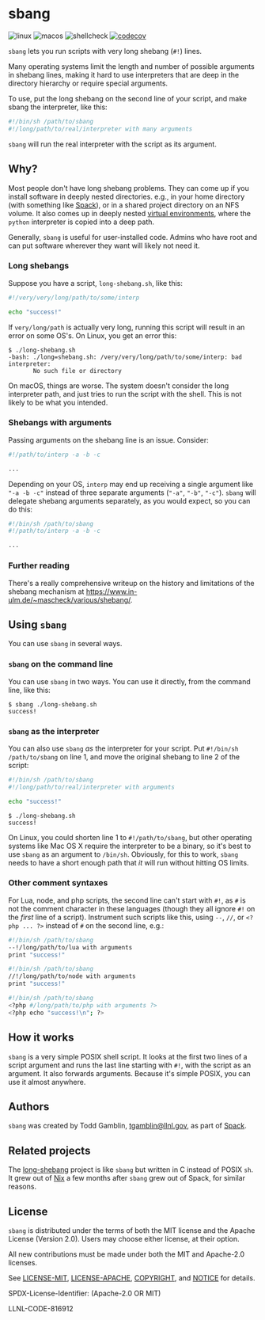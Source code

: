 # sbang
![linux](https://github.com/spack/sbang/workflows/linux/badge.svg)
![macos](https://github.com/spack/sbang/workflows/macos/badge.svg)
![shellcheck](https://github.com/spack/sbang/workflows/shellcheck/badge.svg)
[![codecov](https://codecov.io/gh/spack/sbang/branch/main/graph/badge.svg?token=IKH7mB5qq7)](https://codecov.io/gh/spack/sbang)

`sbang` lets you run scripts with very long shebang (`#!`) lines.

Many operating systems limit the length and number of possible arguments
in shebang lines, making it hard to use interpreters that are deep in the
directory hierarchy or require special arguments.

To use, put the long shebang on the second line of your script, and
make sbang the interpreter, like this:

```sh
#!/bin/sh /path/to/sbang
#!/long/path/to/real/interpreter with many arguments
```

`sbang` will run the real interpreter with the script as its argument.

## Why?

Most people don't have long shebang problems. They can come up if you
install software in deeply nested directories. e.g., in your home
directory (with something like [Spack](https://github.com/spack/spack)),
or in a shared project directory on an NFS volume. It also comes up in
deeply nested [virtual environments](https://github.com/pypa/virtualenv),
where the `python` interpreter is copied into a deep path.

Generally, `sbang` is useful for user-installed code. Admins who have
root and can put software wherever they want will likely not need it.

### Long shebangs

Suppose you have a script, `long-shebang.sh`, like this:

```sh
#!/very/very/long/path/to/some/interp

echo "success!"
```

If `very/long/path` is actually very long, running this script will
result in an error on some OS's. On Linux, you get an error this:

```console
$ ./long-shebang.sh
-bash: ./long=shebang.sh: /very/very/long/path/to/some/interp: bad interpreter:
       No such file or directory
```

On macOS, things are worse. The system doesn't consider the long
interpreter path, and just tries to run the script with the shell. This
is not likely to be what you intended.

### Shebangs with arguments

Passing arguments on the shebang line is an issue.  Consider:

```sh
#!/path/to/interp -a -b -c

...
```

Depending on your OS, `interp` may end up receiving a single argument
like `"-a -b -c"` instead of three separate arguments (`"-a"`, `"-b"`,
`"-c"`). `sbang` will delegate shebang arguments separately, as you would
expect, so you can do this:

```sh
#!/bin/sh /path/to/sbang
#!/path/to/interp -a -b -c

...
```

### Further reading

There's a really comprehensive writeup on the history and limitations of
the shebang mechanism at
https://www.in-ulm.de/~mascheck/various/shebang/.


## Using `sbang`

You can use `sbang` in several ways.

### `sbang` on the command line

You can use `sbang` in two ways. You can use it directly, from the
command line, like this:

```console
$ sbang ./long-shebang.sh
success!
```

### `sbang` as the interpreter

You can also use `sbang` *as* the interpreter for your script. Put
`#!/bin/sh /path/to/sbang` on line 1, and move the original shebang to
line 2 of the script:

```sh
#!/bin/sh /path/to/sbang
#!/long/path/to/real/interpreter with arguments

echo "success!"
```

```console
$ ./long-shebang.sh
success!
```

On Linux, you could shorten line 1 to `#!/path/to/sbang`, but other
operating systems like Mac OS X require the interpreter to be a binary,
so it's best to use `sbang` as an argument to `/bin/sh`. Obviously, for
this to work, `sbang` needs to have a short enough path that *it* will
run without hitting OS limits.

### Other comment syntaxes

For Lua, node, and php scripts, the second line can't start with `#!`, as
`#` is not the comment character in these languages (though they all
ignore `#!` on the *first* line of a script). Instrument such scripts
like this, using `--`, `//`, or `<?php ... ?>` instead of `#` on the
second line, e.g.:

```sh
#!/bin/sh /path/to/sbang
--!/long/path/to/lua with arguments
print "success!"
```

```sh
#!/bin/sh /path/to/sbang
//!/long/path/to/node with arguments
print "success!"
```

```sh
#!/bin/sh /path/to/sbang
<?php #/long/path/to/php with arguments ?>
<?php echo "success!\n"; ?>
```

## How it works

`sbang` is a very simple POSIX shell script. It looks at the first two
lines of a script argument and runs the last line starting with `#!`,
with the script as an argument. It also forwards arguments. Because it's
simple POSIX, you can use it almost anywhere.


## Authors

`sbang` was created by Todd Gamblin, tgamblin@llnl.gov, as part of
[Spack](https://github.com/spack/spack).

## Related projects

The [long-shebang](https://github.com/shlevy/long-shebang) project is
like `sbang` but written in C instead of POSIX `sh`. It grew out of
[Nix](https://github.com/nixos/nix) a few months after `sbang` grew out
of Spack, for similar reasons.

## License

`sbang` is distributed under the terms of both the MIT license and the
Apache License (Version 2.0). Users may choose either license, at their
option.

All new contributions must be made under both the MIT and Apache-2.0
licenses.

See [LICENSE-MIT](https://github.com/spack/sbang/blob/develop/LICENSE-MIT),
[LICENSE-APACHE](https://github.com/spack/sbang/blob/develop/LICENSE-APACHE),
[COPYRIGHT](https://github.com/spack/sbang/blob/develop/COPYRIGHT), and
[NOTICE](https://github.com/spack/sbang/blob/develop/NOTICE) for details.

SPDX-License-Identifier: (Apache-2.0 OR MIT)

LLNL-CODE-816912
